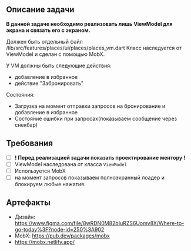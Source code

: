 ## Описание задачи

**В данной задаче необходимо реализовать лишь ViewModel для экрана и связать его с экраном.**

Должен быть отдельный файл /lib/src/features/places/ui/places/places_vm.dart
Класс наследуется от ViewModel и сделан с помощью MobX.

У VM должны быть следующие действия:
- добавление в избранное
- действие "Забронировать"

Состояния:
- Загрузка на момент отправки запросов на бронирование и добавление в избранное
- Состояние ошибки при запросах(показываем сообщение через снекбар)

## Требования

* [ ] **! Перед реализацией задачи показать проектирование ментору !**
* [ ] ViewModel наследована от класса  `ViewModel`
* [ ] Используется MobX
* [ ] на момент запросов показываем полноэкранный лоадер и блокируем любые нажатия.

## Артефакты

- Дизайн: https://www.figma.com/file/8wRDN0M82bIuRZS6Uomv8X/Where-to-go-today%3F?node-id=250%3A902
- MobX: https://pub.dev/packages/mobx
- https://mobx.netlify.app/

 